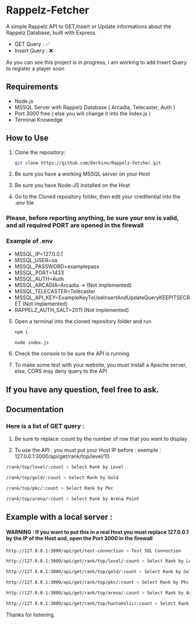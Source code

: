 # Rappelz-Fetcher

A simple Rappelz API to GET,Insert or Update informations about the Rappelz Database, built with Express.

- GET Query : ✅
- Insert Query : ❌

As you can see this project is in progress, i am working to add Insert Query to register a player soon

## Requirements

- Node.js
- MSSQL Server with Rappelz Database ( Arcadia, Telecaster, Auth )
- Port 3000 free ( else you will change it into the index.js )
- Terminal Knowedge

## How to Use

1. Clone the repository:

   ```bash
   git clone https://github.com/Derkino/Rappelz-Fetcher.git
   ```

2. Be sure you have a working MSSQL server on your Host

3. Be sure you have Node-JS installed on the Host

4. Go to the Cloned repository folder, then edit your creditential into the .env file

### Please, before reporting anything, be sure your env is valid, and all required PORT are opened in the firewall

### Example of .env

- MSSQL_IP=127.0.0.1
- MSSQL_USER=sa
- MSSQL_PASSWORD=examplepass
- MSSQL_PORT=1433
- MSSQL_AUTH=Auth
- MSSQL_ARCADIA=Arcadia -> (Not implemented)
- MSSQL_TELECASTER=Telecaster
- MSSQL_API_KEY=ExampleKeyToUseInsertAndUpdateQueryKEEPITSECRET (Not implemented)
- RAPPELZ_AUTH_SALT=2011 (Not implemented)

5. Open a terminal into the cloned repository folder and run

   ```bash
   npm i
   ```

   ```bash
   node index.js
   ```

6. Check the console to be sure the API is running

7. To make some test with your website, you must install a Apache server, else, CORS may deny query to the API

## If you have any question, feel free to ask.

## Documentation

### Here is a list of GET query : 

1. Be sure to replace :count by the number of row that you want to display

2. To use the API : you must put your Host IP before : exemple : 127.0.0.1:3000/api/get/rank/top/level/10

```bash 
/rank/top/level/:count > Select Rank by Level
```
```bash 
/rank/top/gold/:count > Select Rank by Gold
```
```bash
/rank/top/pkc/:count > Select Rank by Pkc
```
```bash
/rank/top/arena/:count > Select Rank by Arena Point
```

## Example with a local server :

#### WARNING : If you want to put this in a real Host you must replace 127.0.0.1 by the IP of the Host and, open the Port 3000 in the firewall

```bash
http://127.0.0.1:3000/api/get/test-connection > Test SQL Connection
```

```bash 
http://127.0.0.1:3000/api/get/rank/top/level/:count > Select Rank by Level
```
```bash 
http://127.0.0.1:3000/api/get/rank/top/gold/:count > Select Rank by Gold
```
```bash
http://127.0.0.1:3000/api/get/rank/top/pkc/:count > Select Rank by Pkc
```
```bash
http://127.0.0.1:3000/api/get/rank/top/arena/:count > Select Rank by Arena Point
```

```bash
http://127.0.0.1:3000/api/get/rank/top/huntaholic/:count > Select Rank by Huntaholic Point
```

Thanks for listening.